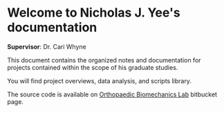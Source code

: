 # Welcome to Nicholas J. Yee's documentation
**Supervisor**: Dr. Cari Whyne

This document contains the organized notes and documentation for 
projects contained within the scope of his graduate studies.

You will find project overviews, data analysis, and scripts library.

The source code is available on [Orthopaedic Biomechanics Lab](https://bitbucket.org/OrthopaedicBiomechanicsLab/workspace/projects/HUS)
bitbucket page.

```{tableofcontents}
```
